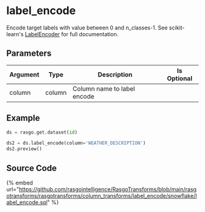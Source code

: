 

# label_encode

Encode target labels with value between 0 and n_classes-1. See scikit-learn's [LabelEncoder](https://scikit-learn.org/stable/modules/generated/sklearn.preprocessing.LabelEncoder.html#sklearn.preprocessing.LabelEncoder) for full documentation.


## Parameters

| Argument |  Type  |         Description         | Is Optional |
| -------- | ------ | --------------------------- | ----------- |
| column   | column | Column name to label encode |             |


## Example

```python
ds = rasgo.get.dataset(id)

ds2 = ds.label_encode(column='WEATHER_DESCRIPTION')
ds2.preview()

```

## Source Code

{% embed url="https://github.com/rasgointelligence/RasgoTransforms/blob/main/rasgotransforms/rasgotransforms/column_transforms/label_encode/snowflake/label_encode.sql" %}

